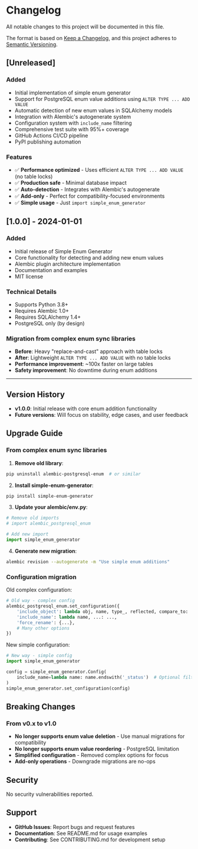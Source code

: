 # Changelog

All notable changes to this project will be documented in this file.

The format is based on [Keep a Changelog](https://keepachangelog.com/en/1.0.0/),
and this project adheres to [Semantic Versioning](https://semver.org/spec/v2.0.0.html).

## [Unreleased]

### Added
- Initial implementation of simple enum generator
- Support for PostgreSQL enum value additions using `ALTER TYPE ... ADD VALUE`
- Automatic detection of new enum values in SQLAlchemy models
- Integration with Alembic's autogenerate system
- Configuration system with `include_name` filtering
- Comprehensive test suite with 95%+ coverage
- GitHub Actions CI/CD pipeline
- PyPI publishing automation

### Features
- ✅ **Performance optimized** - Uses efficient `ALTER TYPE ... ADD VALUE` (no table locks)
- ✅ **Production safe** - Minimal database impact
- ✅ **Auto-detection** - Integrates with Alembic's autogenerate
- ✅ **Add-only** - Perfect for compatibility-focused environments
- ✅ **Simple usage** - Just `import simple_enum_generator`

## [1.0.0] - 2024-01-01

### Added
- Initial release of Simple Enum Generator
- Core functionality for detecting and adding new enum values
- Alembic plugin architecture implementation
- Documentation and examples
- MIT license

### Technical Details
- Supports Python 3.8+
- Requires Alembic 1.0+
- Requires SQLAlchemy 1.4+
- PostgreSQL only (by design)

### Migration from complex enum sync libraries
- **Before**: Heavy "replace-and-cast" approach with table locks
- **After**: Lightweight `ALTER TYPE ... ADD VALUE` with no table locks
- **Performance improvement**: ~100x faster on large tables
- **Safety improvement**: No downtime during enum additions

---

## Version History

- **v1.0.0**: Initial release with core enum addition functionality
- **Future versions**: Will focus on stability, edge cases, and user feedback

## Upgrade Guide

### From complex enum sync libraries

1. **Remove old library**:
```bash
pip uninstall alembic-postgresql-enum  # or similar
```

2. **Install simple-enum-generator**:
```bash
pip install simple-enum-generator
```

3. **Update your alembic/env.py**:
```python
# Remove old imports
# import alembic_postgresql_enum

# Add new import
import simple_enum_generator
```

4. **Generate new migration**:
```bash
alembic revision --autogenerate -m "Use simple enum additions"
```

### Configuration migration

Old complex configuration:
```python
# Old way - complex config
alembic_postgresql_enum.set_configuration({
    'include_object': lambda obj, name, type_, reflected, compare_to: ...,
    'include_name': lambda name, ...: ...,
    'force_rename': {...},
    # Many other options
})
```

New simple configuration:
```python
# New way - simple config
import simple_enum_generator

config = simple_enum_generator.Config(
    include_name=lambda name: name.endswith('_status')  # Optional filter
)
simple_enum_generator.set_configuration(config)
```

## Breaking Changes

### From v0.x to v1.0

- **No longer supports enum value deletion** - Use manual migrations for compatibility
- **No longer supports enum value reordering** - PostgreSQL limitation
- **Simplified configuration** - Removed complex options for focus
- **Add-only operations** - Downgrade migrations are no-ops

## Security

No security vulnerabilities reported.

## Support

- **GitHub Issues**: Report bugs and request features
- **Documentation**: See README.md for usage examples
- **Contributing**: See CONTRIBUTING.md for development setup